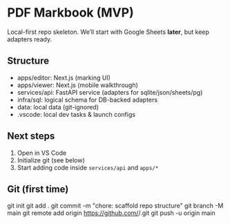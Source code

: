 # PDF Markbook (MVP)

Local-first repo skeleton. We’ll start with Google Sheets **later**, but keep adapters ready.

## Structure
- apps/editor: Next.js (marking UI)
- apps/viewer: Next.js (mobile walkthrough)
- services/api: FastAPI service (adapters for sqlite/json/sheets/pg)
- infra/sql: logical schema for DB-backed adapters
- data: local data (git-ignored)
- .vscode: local dev tasks & launch configs

## Next steps
1) Open in VS Code
2) Initialize git (see below)
3) Start adding code inside `services/api` and `apps/*`

## Git (first time)
git init
git add .
git commit -m "chore: scaffold repo structure"
git branch -M main
git remote add origin https://github.com/<your-user-or-org>/<repo>.git
git push -u origin main
